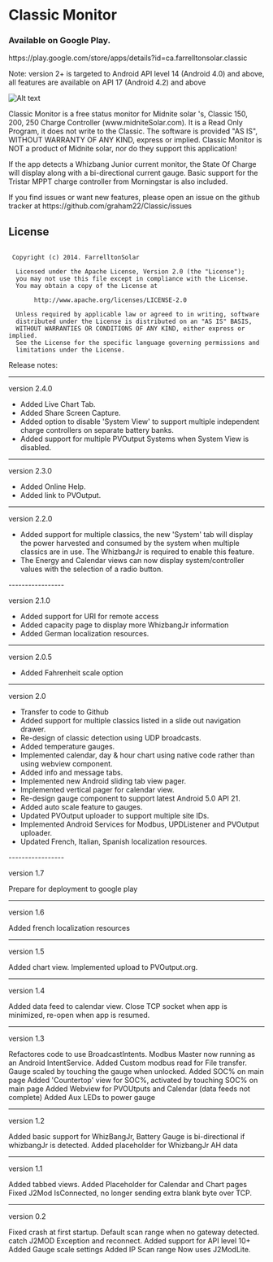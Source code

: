 
<h1>Classic Monitor</h1>

<h3>Available on Google Play.</h3>

<p>
https://play.google.com/store/apps/details?id=ca.farrelltonsolar.classic
</p>

<p>Note: version 2+ is targeted to Android API level 14 (Android 4.0) and above, all features are available on API 17 (Android 4.2) and above</p>

![Alt text](https://farrelltonsolar.files.wordpress.com/2015/03/soc.png)

<p>
Classic Monitor is a free status monitor for Midnite solar 's, Classic 150, 200, 250 Charge Controller (www.midniteSolar.com). It is a Read Only Program, it does not write to the Classic.
The software is provided "AS IS", WITHOUT WARRANTY OF ANY KIND, express or implied.
Classic Monitor is NOT a product of Midnite solar, nor do they support this application!
</p>
<p>
If the app detects a Whizbang Junior current monitor, the State Of Charge will display along with a bi-directional current gauge.
Basic support for the Tristar MPPT charge controller from Morningstar is also included.

</p>

<p>
If you find issues or want new features, please open an issue on the github tracker at https://github.com/graham22/Classic/issues
</p>

## License
```

 Copyright (c) 2014. FarrelltonSolar

  Licensed under the Apache License, Version 2.0 (the "License");
  you may not use this file except in compliance with the License.
  You may obtain a copy of the License at

       http://www.apache.org/licenses/LICENSE-2.0

  Unless required by applicable law or agreed to in writing, software
  distributed under the License is distributed on an "AS IS" BASIS,
  WITHOUT WARRANTIES OR CONDITIONS OF ANY KIND, either express or implied.
  See the License for the specific language governing permissions and
  limitations under the License.

```


Release notes:

-----------------

version 2.4.0
<ul>
<li>Added Live Chart Tab.</li>
<li>Added Share Screen Capture.</li>
<li>Added option to disable 'System View' to support multiple independent charge controllers on separate battery banks.</li>
<li>Added support for multiple PVOutput Systems when System View is disabled.</li>
</ul>

-----------------


version 2.3.0
<ul>
<li>Added Online Help.</li>
<li>Added link to PVOutput.</li>
</ul>

-----------------

version 2.2.0
<ul>
<li>Added support for multiple classics, the new 'System' tab will display the power harvested and consumed by the system when multiple classics are in use. The WhizbangJr is required to enable this feature.</li>
<li>The Energy and Calendar views can now display system/controller values with the selection of a radio button.</li>
</ul>
-----------------

version 2.1.0

<ul>
<li>Added support for URI for remote access</li>
<li>Added capacity page to display more WhizbangJr information</li>
<li>Added German localization resources.</li>
</ul>

-----------------

version 2.0.5

<ul>
<li>Added Fahrenheit scale option</li>
</ul>

-----------------

version 2.0

<ul>
<li>Transfer to code to Github</li>
<li>Added support for multiple classics listed in a slide out navigation drawer.</li>
<li>Re-design of classic detection using UDP broadcasts.</li>
<li>Added temperature gauges.</li>
<li>Implemented calendar, day & hour chart using native code rather than using webview component.</li>
<li>Added info and message tabs.</li>
<li>Implemented new Android sliding tab view pager.</li>
<li>Implemented vertical pager for calendar view.</li>
<li>Re-design gauge component to support latest Android 5.0 API 21.</li>
<li>Added auto scale feature to gauges.</li>
<li>Updated PVOutput uploader to support multiple site IDs.</li>
<li>Implemented Android Services for Modbus, UPDListener and PVOutput uploader.</li>
<li>Updated French, Italian, Spanish localization resources.</li>
</ul>
-----------------

version 1.7

Prepare for deployment to google play


-----------------

version 1.6

Added french localization resources

-----------------

version 1.5

Added chart view.
Implemented upload to PVOutput.org.

-----------------

version 1.4

Added data feed to calendar view.
Close TCP socket when app is minimized, re-open when app is resumed.

-----------------

version 1.3

Refactores code to use BroadcastIntents.
Modbus Master now running as an Android IntentService.
Added Custom modbus read for File transfer.
Gauge scaled by touching the gauge when unlocked.
Added SOC% on main page
Added 'Countertop' view for SOC%, activated by touching SOC% on main page
Added Webview for PVOUtputs and Calendar (data feeds not complete)
Added Aux LEDs to power gauge

-----------------

version 1.2

Added basic support for WhizBangJr, Battery Gauge is bi-directional if whizbangJr is detected.
Added placeholder for WhizbangJr AH data

-----------------

version 1.1

Added tabbed views.
Added Placeholder for Calendar and Chart pages
Fixed J2Mod IsConnected, no longer sending extra blank byte over TCP.

-----------------

version 0.2

Fixed crash at first startup.
Default scan range when no gateway detected.
catch J2MOD Exception and reconnect.
Added support for API level 10+
Added Gauge scale settings 
Added IP Scan range
Now uses J2ModLite.
